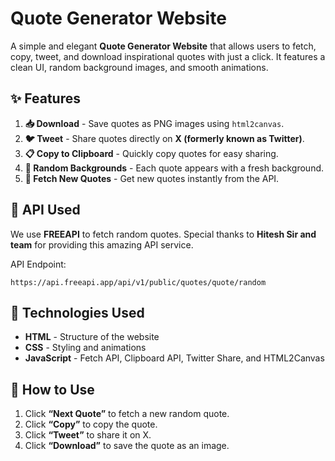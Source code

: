 # Quote Generator Website
A simple and elegant **Quote Generator Website** that allows users to fetch, copy, tweet, and download inspirational quotes with just a click. It features a clean UI, random background images, and smooth animations.

## ✨ Features
1. **📥 Download** - Save quotes as PNG images using `html2canvas`.
2. **🐦 Tweet** - Share quotes directly on **X (formerly known as Twitter)**.
3. **📋 Copy to Clipboard** - Quickly copy quotes for easy sharing.
4. **🎨 Random Backgrounds** - Each quote appears with a fresh background.
5. **🔄 Fetch New Quotes** - Get new quotes instantly from the API.

## 🔗 API Used
We use **FREEAPI** to fetch random quotes. Special thanks to **Hitesh Sir and team** for providing this amazing API service.

API Endpoint:
```
https://api.freeapi.app/api/v1/public/quotes/quote/random
```

## 🚀 Technologies Used
- **HTML** - Structure of the website
- **CSS** - Styling and animations
- **JavaScript** - Fetch API, Clipboard API, Twitter Share, and HTML2Canvas

## 🎯 How to Use
1. Click **“Next Quote”** to fetch a new random quote.
2. Click **“Copy”** to copy the quote.
3. Click **“Tweet”** to share it on X.
4. Click **“Download”** to save the quote as an image.

